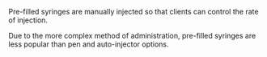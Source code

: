 Pre-filled syringes are manually injected so that clients can control the rate of injection.

Due to the more complex method of administration, pre-filled syringes are less popular than pen and auto-injector options.

